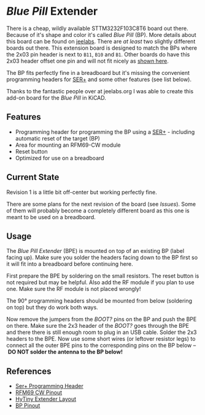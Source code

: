 # *Blue Pill* Extender

There is a cheap, wildly available STTM3232F103C8T6 board out there. Because of it's shape and color it's called *Blue Pill* (BP). More details about this board can be found on [jeelabs](http://jeelabs.org/article/1649a/). There are *at least* two slightly different boards out there. This extension board is designed to match the BPs where the 2x03 pin header is next to `B11`, `B10` and `B1`. Other boards do have this 2x03 header offset one pin and will not fit nicely as [shown here](https://cloud.githubusercontent.com/assets/148955/22704867/965d2520-ed69-11e6-9ae8-8ece3ff3e735.jpg).

The BP fits perfectly fine in a breadboard but it's missing the convenient programming headers for [SER+](http://jeelabs.org/article/1649f/) and some other features (see list below).

Thanks to the fantastic people over at jeelabs.org I was able to create this add-on board for the *Blue Pill* in KiCAD.

## Features

* Programming header for programming the BP using a [SER+](http://jeelabs.org/article/1649f/) - including automatic reset of the target (BP)
* Area for mounting an RFM69-CW module
* Reset button
* Optimized for use on a breadboard

## Current State

Revision 1 is a little bit off-center but working perfectly fine.

There are some plans for the next revision of the board (see *Issues*). Some of them will probably become a completely different board as this one is meant to be used on a breadboard.

## Usage
The *Blue Pill Extender* (BPE) is mounted on top of an existing BP (label facing up). Make sure you solder the headers facing down to the BP first so it will fit into a breadboard before continuing here.

First prepare the BPE by soldering on the small resistors. The reset button is not required but may be helpful. Also add the RF module if you plan to use one. Make sure the RF module is not placed wrongly!

The 90° programming headers should be mounted from below (soldering on top) but they do work both ways.

Now remove the jumpers from the *BOOT?* pins on the BP and push the BPE on there. Make sure the 2x3 header of the *BOOT?* goes through the BPE and there there is still enough room to plug in an USB cable. Solder the 2x3 headers to the BPE. Now use some short wires (or leftover resistor legs) to connect all the outer BPE pins to the corresponding pins on the BP below – **DO NOT solder the antenna to the BP below!**

## References

* [Ser+ Programming Header](http://jeelabs.org/article/1649f/)
* [RFM69 CW Pinout](https://openenergymonitor.org/emon/sites/default/files/RFM69CW-V1.1_Hope_pinouts.jpg)
* [HyTiny Extender Layout](https://github.com/jeelabs/embello/blob/master/explore/1608-forth/tex/tex-v0.pdf)
* [BP Pinout](http://wiki.stm32duino.com/images/a/ae/Bluepillpinout.gif)

